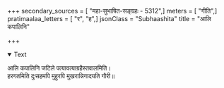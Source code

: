 +++
secondary_sources = [ "महा-सुभाषित-सङ्ग्रहः - 5312",]
meters = [ "गीति",]
pratimaalaa_letters = [ "र", "ह",]
jsonClass = "Subhaashita"
title = "आलि कपालिनि"

+++

<details open><summary>Text</summary>

आलि कपालिनि जटिले पत्यावत्याग्रहैस्तवालमिति।  
हरगतमिति दुःसहमपि मुहुरपि मुखरान्निगादयति गौरी॥
</details>
